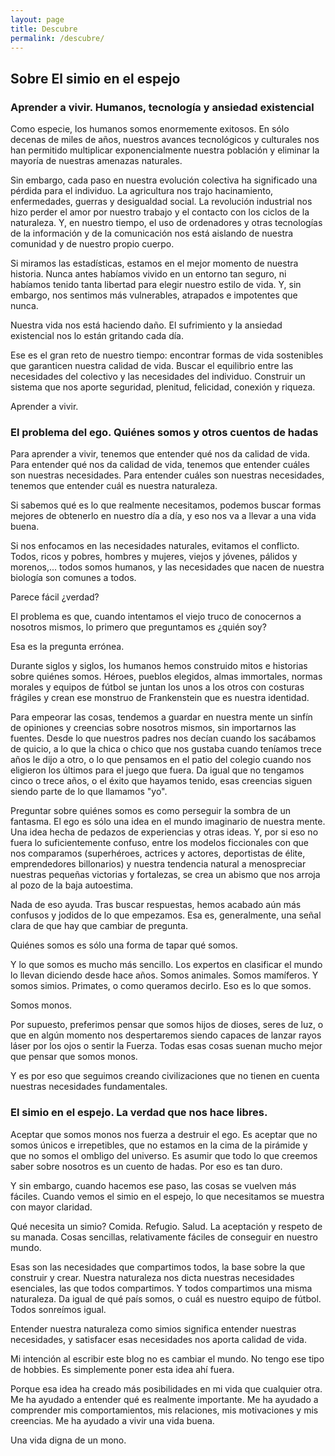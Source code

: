 ```yaml
---
layout: page
title: Descubre
permalink: /descubre/
---
```

## Sobre El simio en el espejo

### Aprender a vivir. Humanos, tecnología y ansiedad existencial

Como especie, los humanos somos enormemente exitosos. En sólo decenas de miles de años, nuestros avances tecnológicos y culturales nos han permitido multiplicar exponencialmente nuestra población y eliminar la mayoría de nuestras amenazas naturales.

Sin embargo, cada paso en nuestra evolución colectiva ha significado una pérdida para el individuo. La agricultura nos trajo hacinamiento, enfermedades, guerras y desigualdad social. La revolución industrial nos hizo perder el amor por nuestro trabajo y el contacto con los ciclos de la naturaleza. Y, en nuestro tiempo, el uso de ordenadores y otras tecnologías de la información y de la comunicación nos está aislando de nuestra comunidad y de nuestro propio cuerpo.

Si miramos las estadísticas, estamos en el mejor momento de nuestra historia. Nunca antes habíamos vivido en un entorno tan seguro, ni habíamos tenido tanta libertad para elegir nuestro estilo de vida. Y, sin embargo, nos sentimos más vulnerables, atrapados e impotentes que nunca.

Nuestra vida nos está haciendo daño. El sufrimiento y la ansiedad existencial nos lo están gritando cada día.

Ese es el gran reto de nuestro tiempo: encontrar formas de vida sostenibles que garanticen nuestra calidad de vida. Buscar el equilibrio entre las necesidades del colectivo y las necesidades del individuo. Construir un sistema que nos aporte seguridad, plenitud, felicidad, conexión y riqueza.

Aprender a vivir.


### El problema del ego. Quiénes somos y otros cuentos de hadas

Para aprender a vivir, tenemos que entender qué nos da calidad de vida. Para entender qué nos da calidad de vida, tenemos que entender cuáles son nuestras necesidades. Para entender cuáles son nuestras necesidades, tenemos que entender cuál es nuestra naturaleza.

Si sabemos qué es lo que realmente necesitamos, podemos buscar formas mejores de obtenerlo en nuestro día a día, y eso nos va a llevar a una vida buena.

Si nos enfocamos en las necesidades naturales, evitamos el conflicto. Todos, ricos y pobres, hombres y mujeres, viejos y jóvenes, pálidos y morenos,... todos somos humanos, y las necesidades que nacen de nuestra biología son comunes a todos.

Parece fácil ¿verdad?

El problema es que, cuando intentamos el viejo truco de conocernos a nosotros mismos, lo primero que preguntamos es ¿quién soy?

Esa es la pregunta errónea.

Durante siglos y siglos, los humanos hemos construido mitos e historias sobre quiénes somos. Héroes, pueblos elegidos, almas immortales, normas morales y equipos de fútbol se juntan los unos a los otros con costuras frágiles y crean ese monstruo de Frankenstein que es nuestra identidad.

Para empeorar las cosas, tendemos a guardar en nuestra mente un sinfín de opiniones y creencias sobre nosotros mismos, sin importarnos las fuentes. Desde lo que nuestros padres nos decían cuando los sacábamos de quicio, a lo que la chica o chico que nos gustaba cuando teníamos trece años le dijo a otro, o lo que pensamos en el patio del colegio cuando nos eligieron los últimos para el juego que fuera. Da igual que no tengamos cinco o trece años, o el éxito que hayamos tenido, esas creencias siguen siendo parte de lo que llamamos "yo".

Preguntar sobre quiénes somos es como perseguir la sombra de un fantasma. El ego es sólo una idea en el mundo imaginario de nuestra mente. Una idea hecha de pedazos de experiencias y otras ideas. Y, por si eso no fuera lo suficientemente confuso, entre los modelos ficcionales con que nos comparamos (superhéroes, actrices y actores, deportistas de élite, emprendedores billonarios) y nuestra tendencia natural a menospreciar nuestras pequeñas victorias y fortalezas, se crea un abismo que nos arroja al pozo de la baja autoestima.

Nada de eso ayuda. Tras buscar respuestas, hemos acabado aún más confusos y jodidos de lo que empezamos. Esa es, generalmente, una señal clara de que hay que cambiar de pregunta.

Quiénes somos es sólo una forma de tapar qué somos.

Y lo que somos es mucho más sencillo. Los expertos en clasificar el mundo lo llevan diciendo desde hace años. Somos animales. Somos mamíferos. Y somos simios. Primates, o como queramos decirlo. Eso es lo que somos.

Somos monos.

Por supuesto, preferimos pensar que somos hijos de dioses, seres de luz, o que en algún momento nos despertaremos siendo capaces de lanzar rayos láser por los ojos o sentir la Fuerza. Todas esas cosas suenan mucho mejor que pensar que somos monos.

Y es por eso que seguimos creando civilizaciones que no tienen en cuenta nuestras necesidades fundamentales.


### El simio en el espejo. La verdad que nos hace libres.

Aceptar que somos monos nos fuerza a destruir el ego. Es aceptar que no somos únicos e irrepetibles, que no estamos en la cima de la pirámide y que no somos el ombligo del universo. Es asumir que todo lo que creemos saber sobre nosotros es un cuento de hadas. Por eso es tan duro.

Y sin embargo, cuando hacemos ese paso, las cosas se vuelven más fáciles. Cuando vemos el simio en el espejo, lo que necesitamos se muestra con mayor claridad.

Qué necesita un simio? Comida. Refugio. Salud. La aceptación y respeto de su manada. Cosas sencillas, relativamente fáciles de conseguir en nuestro mundo.

Esas son las necesidades que compartimos todos, la base sobre la que construir y crear. Nuestra naturaleza nos dicta nuestras necesidades esenciales, las que todos compartimos. Y todos compartimos una misma naturaleza. Da igual de qué país somos, o cuál es nuestro equipo de fútbol. Todos sonreímos igual.

Entender nuestra naturaleza como simios significa entender nuestras necesidades, y satisfacer esas necesidades nos aporta calidad de vida.

Mi intención al escribir este blog no es cambiar el mundo. No tengo ese tipo de hobbies. Es simplemente poner esta idea ahí fuera.

Porque esa idea ha creado más posibilidades en mi vida que cualquier otra. Me ha ayudado a entender qué es realmente importante. Me ha ayudado a comprender mis comportamientos, mis relaciones, mis motivaciones y mis creencias. Me ha ayudado a vivir una vida buena.

Una vida digna de un mono.
